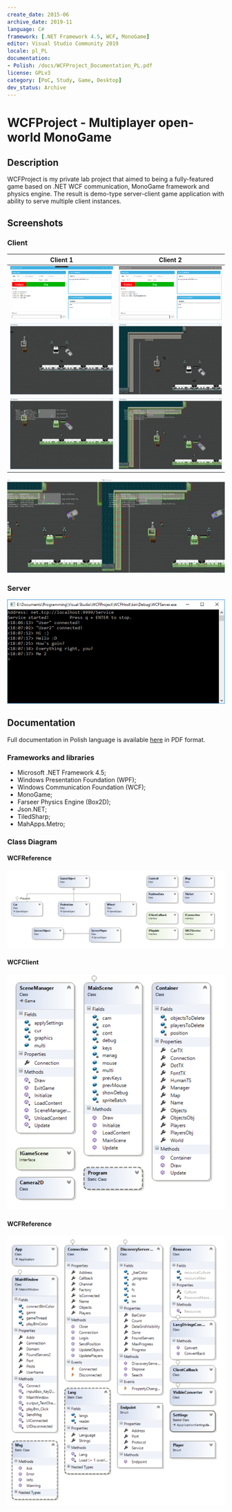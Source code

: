 ```yaml
---
create_date: 2015-06
archive_date: 2019-11
language: C#
framework: [.NET Framework 4.5, WCF, MonoGame]
editor: Visual Studio Community 2019
locale: pl_PL
documentation:
- Polish: /docs/WCFProject_Documentation_PL.pdf
license: GPLv3
category: [PoC, Study, Game, Desktop]
dev_status: Archive
---
```


# WCFProject - Multiplayer open-world Mono**Game**

## Description

WCFProject is my private lab project that aimed to being a fully-featured game based on .NET WCF communication, MonoGame framework and physics engine. The result is demo-type server-client game application with ability to serve multiple client instances.

## Screenshots

### Client

Client 1 | Client 2
:---: | :---:
![Client Launcher 1](docs/screenshots/client_launcher.png) | ![Client Launcher 2](docs/screenshots/client_launcher2.png)
![Client Window 1](docs/screenshots/client_window.png) | ![Client Window 2](docs/screenshots/client_window2.png)
![Client Window Debug 1](docs/screenshots/client_window_debug.png) | ![Client Window Debug 2](docs/screenshots/client_window_debug2.png)

![Client Window Debug Side](docs/screenshots/client_window_debug_side.png)

### Server

![Console Window](docs/screenshots/console_window2.png)

## Documentation

Full documentation in Polish language is available [here](docs/WCFProject_Documentation_PL.pdf) in PDF format.

### Frameworks and libraries

- Microsoft .NET Framework 4.5;
- Windows Presentation Foundation (WPF);
- Windows Communication Foundation (WCF);
- MonoGame;
- Farseer Physics Engine (Box2D);
- Json.NET;
- TiledSharp;
- MahApps.Metro;

### Class Diagram

#### WCFReference

![Class Diagram](docs/diagrams/WCFReference_Diagram.png)

#### WCFClient

![Class Diagram](docs/diagrams/WCFClient_Diagram.png)

#### WCFReference

![Class Diagram](docs/diagrams/WCFServer_Diagram.png)
